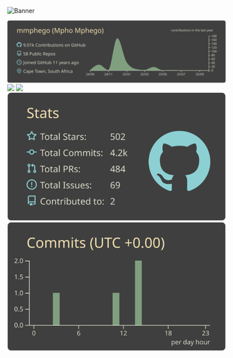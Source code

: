 ![Banner](https://i.imgur.com/piLeKyl.jpg)

[![](https://raw.githubusercontent.com/mmphego/mmphego/master/profile-summary-card-output/zenburn/0-profile-details.svg)](https://github.com/vn7n24fzkq/github-profile-summary-cards)
[![](https://raw.githubusercontent.com/mmphego/mmphego/master/profile-summary-card-output/zenburn/1-repos-per-language.svg)](https://github.com/vn7n24fzkq/github-profile-summary-cards) 
[![](https://raw.githubusercontent.com/mmphego/mmphego/master/profile-summary-card-output/zenburn/2-most-commit-language.svg)](https://github.com/vn7n24fzkq/github-profile-summary-cards)
[![](https://raw.githubusercontent.com/mmphego/mmphego/master/profile-summary-card-output/zenburn/3-stats.svg)](https://github.com/vn7n24fzkq/github-profile-summary-cards) 
[![](https://raw.githubusercontent.com/mmphego/mmphego/master/profile-summary-card-output/zenburn/4-productive-time.svg)](https://github.com/vn7n24fzkq/github-profile-summary-cards)

